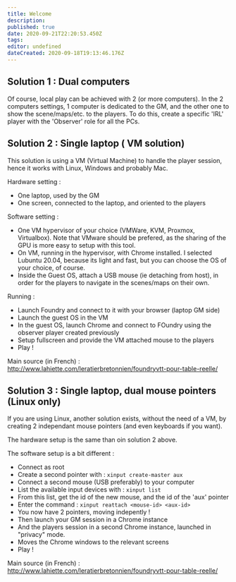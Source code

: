 ```yaml
---
title: Welcome
description:
published: true
date: 2020-09-21T22:20:53.450Z
tags:
editor: undefined
dateCreated: 2020-09-18T19:13:46.176Z
---
```


## Solution 1 : Dual computers

Of course, local play can be achieved with 2 (or more computers). In the 2 computers settings, 1 computer is dedicated to the GM, and the other one to show the scene/maps/etc. to the players.
To do this, create a specific 'IRL' player with the 'Observer' role for all the PCs.

## Solution 2 : Single laptop ( VM solution)

This solution is using a VM (Virtual Machine) to handle the player session, hence it works with Linux, Windows and probably Mac.

Hardware setting : 

* One laptop, used by the GM
* One screen, connected to the laptop, and oriented to the players

Software setting :

* One VM hypervisor of your choice (VMWare, KVM, Proxmox, Virtualbox). Note that VMware should be prefered, as the sharing of the GPU is more easy to setup with this tool.
* On VM, running in the hypervisor, with Chrome installed. I selected Lubuntu 20.04, because its light and fast, but you can choose the OS of your choice, of course.
* Inside the Guest OS, attach a USB mouse (ie detaching from host), in order for the players to navigate in the scenes/maps on their own.

Running :

* Launch Foundry and connect to it with your browser (laptop GM side)
* Launch the guest OS in the VM
* In the guest OS, launch Chrome and connect to FOundry using the observer player created previously
* Setup fullscreen and provide the VM attached mouse to the players 
* Play !

Main source (in French)  : http://www.lahiette.com/leratierbretonnien/foundryvtt-pour-table-reelle/

## Solution 3 : Single laptop, dual mouse pointers (Linux only)

If you are using Linux, another solution exists, without the need of a VM, by creating 2 independant mouse pointers (and even keyboards if you want).

The hardware setup is the same than oin solution 2 above.

The software setup is a bit different : 

* Connect as root
* Create a second pointer with : `xinput create-master aux`
* Connect a second mouse (USB preferably) to your computer
* List the available input devices with : `xinput list`
* From this list, get the id of the new mouse, and the id of the 'aux' pointer
* Enter the command : `xinput reattach <mouse-id> <aux-id>`
* You now have 2 pointers, moving indepently !
* Then launch your GM session in a Chrome instance
* And the players session in a second Chrome instance, launched in "privacy" mode.
* Moves the Chrome windows to the relevant screens
* Play !

Main source (in French)  : http://www.lahiette.com/leratierbretonnien/foundryvtt-pour-table-reelle/
